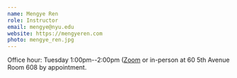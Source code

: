 ```yaml
---
name: Mengye Ren
role: Instructor
email: mengye@nyu.edu
website: https://mengyeren.com
photo: mengye_ren.jpg
---
```


Office hour: Tuesday 1:00pm--2:00pm ([Zoom](https://nyu.zoom.us/j/7323689284) or in-person at 60 5th Avenue Room 608 by appointment.